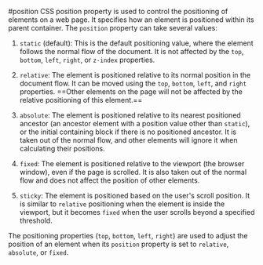 #position 
CSS position property is used to control the positioning of elements on a web page. It specifies how an element is positioned within its parent container. The `position` property can take several values:

1. `static` (default): This is the default positioning value, where the element follows the normal flow of the document. It is not affected by the `top`, `bottom`, `left`, `right`, or `z-index` properties.
    
2. `relative`: The element is positioned relative to its normal position in the document flow. It can be moved using the `top`, `bottom`, `left`, and `right` properties. ==Other elements on the page will not be affected by the relative positioning of this element.==
    
3. `absolute`: The element is positioned relative to its nearest positioned ancestor (an ancestor element with a position value other than `static`), or the initial containing block if there is no positioned ancestor. It is taken out of the normal flow, and other elements will ignore it when calculating their positions.
    
4. `fixed`: The element is positioned relative to the viewport (the browser window), even if the page is scrolled. It is also taken out of the normal flow and does not affect the position of other elements.
    
5. `sticky`: The element is positioned based on the user's scroll position. It is similar to `relative` positioning when the element is inside the viewport, but it becomes `fixed` when the user scrolls beyond a specified threshold.
    

The positioning properties (`top`, `bottom`, `left`, `right`) are used to adjust the position of an element when its `position` property is set to `relative`, `absolute`, or `fixed`.